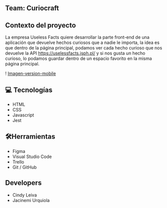 ## Team: Curiocraft

## Contexto del proyecto

La empresa Useless Facts quiere desarrollar la parte front-end de una aplicación que devuelve hechos curiosos que a nadie le importa, la idea es que dentro de la página principal, podamos ver cada hecho curioso que nos devuelve la API https://uselessfacts.jsph.pl/ y si nos gusta un hecho curioso, lo podamos guardar dentro de un espacio favorito en la misma página principal.

! [Imagen-version-mobile](images/Curios-facts-mobile.png) 

## 💻 Tecnologías

- HTML
- CSS
- Javascript
- Jest

## 🛠Herramientas

- Figma
- Visual Studio Code
- Trello
- Git / GitHub

## Developers
- Cindy Leiva
- Jacinemi Urquiola
